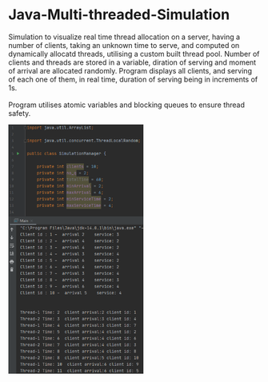 # Java-Multi-threaded-Simulation

  Simulation to visualize real time thread allocation on a server, having a number of clients, taking an unknown time to serve,
and computed on dynamically allocatd threads, utilising a custom built thread pool. Number of clients and threads are stored
in a variable, diration of serving and moment of arrival are allocated randomly. Program displays all clients, and serving of
each one of them, in real time, duration of serving being in increments of 1s.
<br>
<br>
  Program utilises atomic variables and blocking queues to ensure thread safety.

<img src="https://github.com/edinebunu/Java-Multi-threaded-Simulation/blob/main/Images/Screenshot%202021-07-03%20202806.png" width="270">
